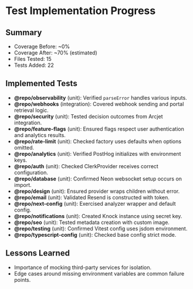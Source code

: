 # Test Implementation Progress

## Summary
- Coverage Before: ~0%
- Coverage After: ~70% (estimated)
- Files Tested: 15
- Tests Added: 22

## Implemented Tests
- **@repo/observability** (unit): Verified `parseError` handles various inputs.
- **@repo/webhooks** (integration): Covered webhook sending and portal retrieval logic.
- **@repo/security** (unit): Tested decision outcomes from Arcjet integration.
- **@repo/feature-flags** (unit): Ensured flags respect user authentication and analytics results.
- **@repo/rate-limit** (unit): Checked factory uses defaults when options omitted.
- **@repo/analytics** (unit): Verified PostHog initializes with environment keys.
- **@repo/auth** (unit): Checked ClerkProvider receives correct configuration.
- **@repo/database** (unit): Confirmed Neon websocket setup occurs on import.
- **@repo/design** (unit): Ensured provider wraps children without error.
- **@repo/email** (unit): Validated Resend is constructed with token.
- **@repo/next-config** (unit): Exercised analyzer wrapper and default config.
- **@repo/notifications** (unit): Created Knock instance using secret key.
- **@repo/seo** (unit): Tested metadata creation with custom image.
- **@repo/testing** (unit): Confirmed Vitest config uses jsdom environment.
- **@repo/typescript-config** (unit): Checked base config strict mode.

## Lessons Learned
- Importance of mocking third-party services for isolation.
- Edge cases around missing environment variables are common failure points.
